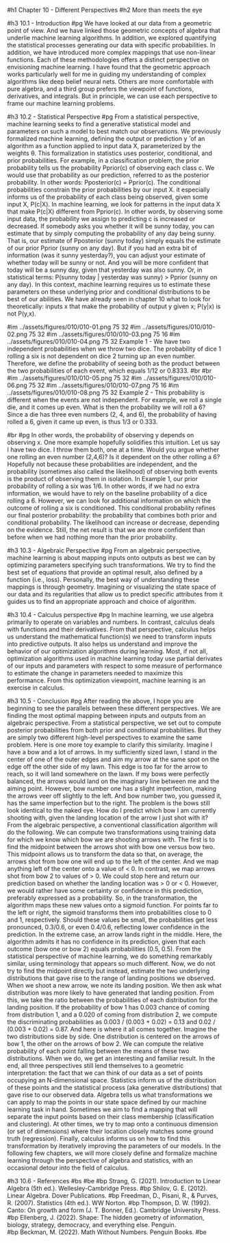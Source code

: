 #h1 Chapter 10 - Different Perspectives
#h2 More than meets the eye

#h3 10.1 - Introduction
#pg We have looked at our data from a geometric point of view. And we have linked those geometric concepts of algebra that underlie machine learning algorithms. In addition, we explored quantifying the statistical processes generating our data with specific probabilities. In addition, we have introduced more complex mappings that use non-linear functions. Each of these methodologies offers a distinct perspective on envisioning machine learning. I have found that the geometric approach works particularly well for me in guiding my understanding of complex algorithms like deep belief neural nets. Others are more comfortable with pure algebra, and a third group prefers the viewpoint of functions, derivatives, and integrals. But in principle, we can use each perspective to frame our machine learning problems. 
 
#h3 10.2 - Statistical Perspective
#pg From a statistical perspective, machine learning seeks to find a generative statistical model and parameters on such a model to best match our observations. We previously formalized machine learning, defining the output or prediction y ̂ of an algorithm as a function applied to input data X, parameterized by the weights θ. This formalization in statistics uses posterior, conditional, and prior probabilities. For example, in a classification problem, the prior probability tells us the probability Pprior(c) of observing each class c. We would use that probability as our prediction, referred to as the posterior probability. In other words: Pposterior(c) = Pprior(c). The conditional probabilities constrain the prior probabilities by our input X. it especially informs us of the probability of each class being observed, given some input X, P(c|X). In machine learning, we look for patterns in the input data X that make P(c|X) different from Pprior(c). In other words, by observing some input data, the probability we assign to predicting c is increased or decreased. If somebody asks you whether it will be sunny today, you can estimate that by simply computing the probability of any day being sunny. That is, our estimate of Pposterior (sunny today) simply equals the estimate of our prior Pprior (sunny on any day). But if you had an extra bit of information (was it sunny yesterday?), you can adjust your estimate of whether today will be sunny or not. And you will be more confident that today will be a sunny day, given that yesterday was also sunny. Or, in statistical terms: P(sunny today | yesterday was sunny) > Pprior (sunny on any day). In this context, machine learning requires us to estimate these parameters on these underlying prior and conditional distributions to be best of our abilities. We have already seen in chapter 10 what to look for theoretically: inputs x that make the probability of output y given x; P(y|x) is not P(y,x). 

#im ../assets/figures/010/010-01.png 75 32 
#im ../assets/figures/010/010-02.png 75 32 
#im ../assets/figures/010/010-03.png 75 16 
#im ../assets/figures/010/010-04.png 75 32 Example 1 - We have two independent probabilities when we throw two dice. The probability of dice 1 rolling a six is not dependent on dice 2 turning up an even number. Therefore, we define the probability of seeing both as the product between the two probabilities of each event, which equals 1/12 or 0.8333.	
#br
#br
#im ../assets/figures/010/010-05.png 75 32 
#im ../assets/figures/010/010-06.png 75 32 
#im ../assets/figures/010/010-07.png 75 16 
#im ../assets/figures/010/010-08.png 75 32 Example 2 - This probability is different when the events are not independent. For example, we roll a single die, and it comes up even. What is then the probability we will roll a 6? Since a die has three even numbers (2, 4, and 6), the probability of having rolled a 6, given it came up even, is thus 1/3 or 0.333.	

#br
#pg In other words, the probability of observing y depends on observing x. One more example hopefully solidifies this intuition. Let us say I have two dice. I throw them both, one at a time. Would you argue whether one rolling an even number (2,4,6)? Is it dependent on the other rolling a 6? Hopefully not because these probabilities are independent, and the probability (sometimes also called the likelihood) of observing both events is the product of observing them in isolation. In Example 1, our prior probability of rolling a six was 1/6. In other words, if we had no extra information, we would have to rely on the baseline probability of a dice rolling a 6. However, we can look for additional information on which the outcome of rolling a six is conditioned. This conditional probability refines our final posterior probability: the probability that combines both prior and conditional probability. The likelihood can increase or decrease, depending on the evidence. Still, the net result is that we are more confident than before when we had nothing more than the prior probability. 
 
#h3 10.3 - Algebraic Perspective
#pg From an algebraic perspective, machine learning is about mapping inputs onto outputs as best we can by optimizing parameters specifying such transformations. We try to find the best set of equations that provide an optimal result, also defined by a function (i.e., loss). Personally, the best way of understanding these mappings is through geometry. Imagining or visualizing the state space of our data and its regularities that allow us to predict specific attributes from it guides us to find an appropriate approach and choice of algorithm. 
 
#h3 10.4 - Calculus perspective
#pg In machine learning, we use algebra primarily to operate on variables and numbers. In contrast, calculus deals with functions and their derivatives. From that perspective, calculus helps us understand the mathematical function(s) we need to transform inputs into predictive outputs. It also helps us understand and improve the behavior of our optimization algorithms during learning. Most, if not all, optimization algorithms used in machine learning today use partial derivates of our inputs and parameters with respect to some measure of performance to estimate the change in parameters needed to maximize this performance. From this optimization viewpoint, machine learning is an exercise in calculus. 

#h3 10.5 - Conclusion
#pg After reading the above, I hope you are beginning to see the parallels between these different perspectives. We are finding the most optimal mapping between inputs and outputs from an algebraic perspective. From a statistical perspective, we set out to compute posterior probabilities from both prior and conditional probabilities. But they are simply two different high-level perspectives to examine the same problem. Here is one more toy example to clarify this similarity. Imagine I have a bow and a lot of arrows. In my sufficiently sized lawn, I stand in the center of one of the outer edges and aim my arrow at the same spot on the edge off the other side of my lawn. This edge is too far for the arrow to reach, so it will land somewhere on the lawn. If my bows were perfectly balanced, the arrows would land on the imaginary line between me and the aiming point. However, bow number one has a slight imperfection, making the arrows veer off slightly to the left. And bow number two, you guessed it, has the same imperfection but to the right. The problem is the bows still look identical to the naked eye. How do I predict which bow I am currently shooting with, given the landing location of the arrow I just shot with it? From the algebraic perspective, a conventional classification algorithm will do the following. We can compute two transformations using training data for which we know which bow we are shooting arrows with. The first is to find the midpoint between the arrows shot with bow one versus bow two. This midpoint allows us to transform the data so that, on average, the arrows shot from bow one will end up to the left of the center. And we map anything left of the center onto a value of < 0. In contrast, we map arrows shot from bow 2 to values of > 0. We could stop here and return our prediction based on whether the landing location was > 0 or < 0. However, we would rather have some certainty or confidence in this prediction, preferably expressed as a probability. So, in the transformation, the algorithm maps these new values onto a sigmoid function. For points far to the left or right, the sigmoid transforms them into probabilities close to 0 and 1, respectively. Should these values be small, the probabilities get less pronounced, 0.3/0.6, or even 0.4/0.6, reflecting lower confidence in the prediction. In the extreme case, an arrow lands right in the middle. Here, the algorithm admits it has no confidence in its prediction, given that each outcome (bow one or bow 2) equals probabilities (0.5, 0.5). From the statistical perspective of machine learning, we do something remarkably similar, using terminology that appears so much different. Now, we do not try to find the midpoint directly but instead, estimate the two underlying distributions that gave rise to the range of landing positions we observed. When we shoot a new arrow, we note its landing position. We then ask what distribution was more likely to have generated that landing position. From this, we take the ratio between the probabilities of each distribution for the landing position. If the probability of bow 1 has 0.003 chance of coming from distribution 1, and a 0.020 of coming from distribution 2, we compute the discriminating probabilities as 0.003 / (0.003 + 0.02) = 0.13 and 0.02 / (0.003 + 0.02) = 0.87. And here is where it all comes together. Imagine the two distributions side by side. One distribution is centered on the arrows of bow 1, the other on the arrows of bow 2. We can compute the relative probability of each point falling between the means of these two distributions. When we do, we get an interesting and familiar result. In the end, all three perspectives still lend themselves to a geometric interpretation: the fact that we can think of our data as a set of points occupying an N-dimensional space. Statistics inform us of the distribution of these points and the statistical process (aka generative distributions) that gave rise to our observed data. Algebra tells us what transformations we can apply to map the points in our state space defined by our machine learning task in hand. Sometimes we aim to find a mapping that will separate the input points based on their class membership (classification and clustering). At other times, we try to map onto a continuous dimension (or set of dimensions) where their location closely matches some ground truth (regression). Finally, calculus informs us on how to find this transformation by iteratively improving the parameters of our models. In the following few chapters, we will more closely define and formalize machine learning through the perspective of algebra and statistics, with an occasional detour into the field of calculus. 

#h3 10.6 - References
#bs 
#be 
#bp Strang, G. (2021). Introduction to Linear Algebra (5th ed.). Wellesley-Cambridge Press.
#bp Shilov, G. E. (2012). Linear Algebra. Dover Publications.
#bp Freedman, D., Pisani, R., & Purves, R. (2007). Statistics (4th ed.). WW Norton.
#bp Thompson, D. W. (1992). Canto: On growth and form (J. T. Bonner, Ed.). Cambridge University Press. 
#bp Ellenberg, J. (2022). Shape: The hidden geometry of information, biology, strategy, democracy, and everything else. Penguin.	
#bp Beckman, M. (2022). Math Without Numbers. Penguin Books.
#be
